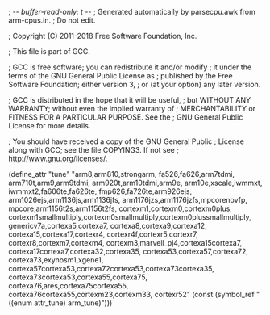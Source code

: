 ; -*- buffer-read-only: t -*-
; Generated automatically by parsecpu.awk from arm-cpus.in.
; Do not edit.

; Copyright (C) 2011-2018 Free Software Foundation, Inc.

; This file is part of GCC.

; GCC is free software; you can redistribute it and/or modify
; it under the terms of the GNU General Public License as
; published by the Free Software Foundation; either version 3,
; or (at your option) any later version.

; GCC is distributed in the hope that it will be useful,
; but WITHOUT ANY WARRANTY; without even the implied warranty of
; MERCHANTABILITY or FITNESS FOR A PARTICULAR PURPOSE.  See the
; GNU General Public License for more details.

; You should have received a copy of the GNU General Public
; License along with GCC; see the file COPYING3.  If not see
; <http://www.gnu.org/licenses/>.

(define_attr "tune"
	"arm8,arm810,strongarm,
	fa526,fa626,arm7tdmi,
	arm710t,arm9,arm9tdmi,
	arm920t,arm10tdmi,arm9e,
	arm10e,xscale,iwmmxt,
	iwmmxt2,fa606te,fa626te,
	fmp626,fa726te,arm926ejs,
	arm1026ejs,arm1136js,arm1136jfs,
	arm1176jzs,arm1176jzfs,mpcorenovfp,
	mpcore,arm1156t2s,arm1156t2fs,
	cortexm1,cortexm0,cortexm0plus,
	cortexm1smallmultiply,cortexm0smallmultiply,cortexm0plussmallmultiply,
	genericv7a,cortexa5,cortexa7,
	cortexa8,cortexa9,cortexa12,
	cortexa15,cortexa17,cortexr4,
	cortexr4f,cortexr5,cortexr7,
	cortexr8,cortexm7,cortexm4,
	cortexm3,marvell_pj4,cortexa15cortexa7,
	cortexa17cortexa7,cortexa32,cortexa35,
	cortexa53,cortexa57,cortexa72,
	cortexa73,exynosm1,xgene1,
	cortexa57cortexa53,cortexa72cortexa53,cortexa73cortexa35,
	cortexa73cortexa53,cortexa55,cortexa75,
	cortexa76,ares,cortexa75cortexa55,
	cortexa76cortexa55,cortexm23,cortexm33,
	cortexr52"
	(const (symbol_ref "((enum attr_tune) arm_tune)")))
